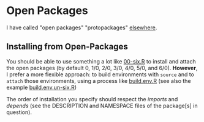 # Open Packages

I have called "open packages" "protopackages"
[elsewhere](https://github.com/dmparrishphd/tRivia/blob/master/Files/3/0/protopackages.md).

## Installing from Open-Packages

You should be able to use something a lot like [00-six.R](https://github.com/dmparrishphd/neatOveRse/blob/master/Files/2/0/00-six.R) to install and attach the open packages
(by default 0, 1/0, 2/0, 3/0, 4/0, 5/0, and 6/0).
**However**, I prefer a more flexible approach:
to build environments with `source` and to `attach` those environments,
using a process like
[build.env.R](https://github.com/dmparrishphd/neatOveRse/blob/master/Files/2/0/build.env.R)
(see also the example
[build.env.un-six.R](https://github.com/dmparrishphd/neatOveRse/blob/master/Files/2/0/build.env.un-six.R))

The order of installation you specify should respect the _imports_ and _depends_
(see the DESCRIPTION and NAMESPACE files of the package[s] in question).
